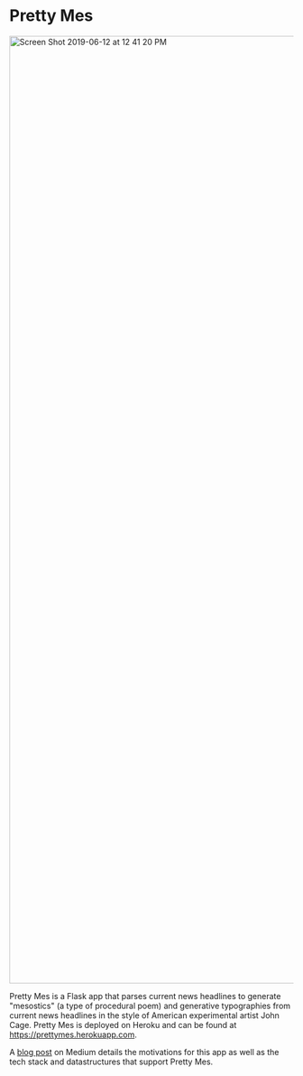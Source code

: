 # Pretty Mes

<img width="1678" alt="Screen Shot 2019-06-12 at 12 41 20 PM" src="https://user-images.githubusercontent.com/10040486/59369936-806a8080-8d0f-11e9-8e66-f6d4fa082133.png">

Pretty Mes is a Flask app that parses current news headlines to generate "mesostics" (a type of procedural poem) and generative typographies from current news headlines in the style of American experimental artist John Cage. Pretty Mes is deployed on Heroku and can be found at https://prettymes.herokuapp.com.

A [blog post](https://medium.com/@bronze_by_gold/a-flask-app-for-generative-visual-poetry-from-news-headlines-4eb469e9d7ee) on Medium details the motivations for this app as well as the tech stack and datastructures that support Pretty Mes.
